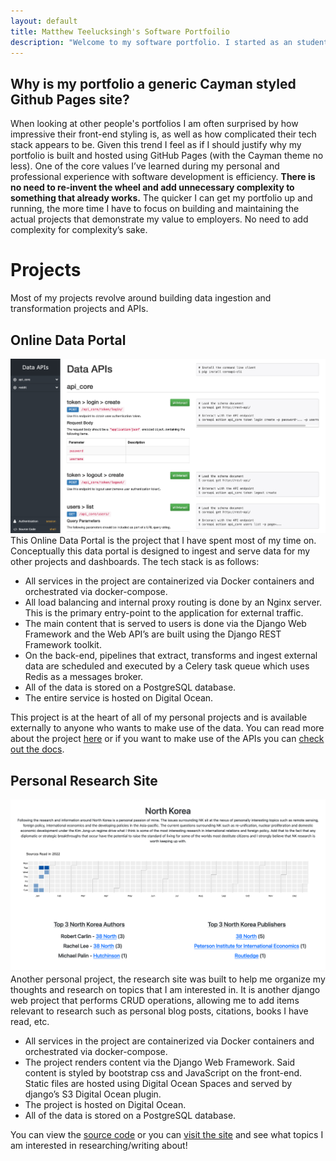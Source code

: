 ```yaml
---
layout: default
title: Matthew Teelucksingh's Software Portfoilio
description: "Welcome to my software portfolio. I started as an student at the University of Waterloo where I studied environmental economics. My exposure to field data collection techniques early on fueled an interest in programming, specifically the processes of collecting and transforming raw data. Since then I have continued to develop these skills by building various projects that ingest, serve and display data in my primary programming language: python. If you think that my skillset can benefit you, I encourage you to have a look at my projects and contact me if you find them interesting!"
---
```

## Why is my portfolio a generic Cayman styled Github Pages site?
When looking at other people's portfolios I am often surprised by how impressive their front-end styling is, as well as how complicated their tech stack appears to be. Given this trend I feel as if I should justify why my portfolio is built and hosted using GitHub Pages (with the Cayman theme no less). One of the core values I’ve learned during my personal and professional experience with software development is efficiency. **There is no need to re-invent the wheel and add unnecessary complexity to something that already works.** The quicker I can get my portfolio up and running, the more time I have to focus on building and maintaining the actual projects that demonstrate my value to employers. No need to add complexity for complexity’s sake. 


# Projects
Most of my projects revolve around building data ingestion and transformation projects and APIs.

## Online Data Portal
![There is no image for some reason](assets/images/data_portal_screenshot.png)
This Online Data Portal is the project that I have spent most of my time on. Conceptually this data portal is designed to ingest and serve data for my other projects and dashboards. The tech stack is as follows: 
- All services in the project are containerized via Docker containers and orchestrated via docker-compose.
- All load balancing and internal proxy routing is done by an Nginx server. This is the primary entry-point to the application for external traffic.
- The main content that is served to users is done via the Django Web Framework and the Web API’s are built using the Django REST Framework toolkit.
- On the back-end, pipelines that extract, transforms and ingest external data are scheduled and executed by a Celery task queue which uses Redis as a messages broker. 
- All of the data is stored on a PostgreSQL database.
- The entire service is hosted on Digital Ocean.

This project is at the heart of all of my personal projects and is available externally to anyone who wants to make use of the data. You can read more about the project [here](#) or if you want to make use of the APIs you can [check out the docs](#).  

## Personal Research Site
![There is no image for some reason](assets/images/research_site_thunbnail.png)
Another personal project, the research site was built to help me organize my thoughts and research on topics that I am interested in. It is another django web project that performs CRUD operations, allowing me to add items relevant to research such as personal blog posts, citations, books I have read, etc. 
- All services in the project are containerized via Docker containers and orchestrated via docker-compose.
- The project renders content via the Django Web Framework. Said content is styled by bootstrap css and JavaScript on the front-end. Static files are hosted using Digital Ocean Spaces and served by django’s S3 Digital Ocean plugin.
- The project is hosted on Digital Ocean.
- All of the data is stored on a PostgreSQL database. 

You can view the [source code](https://github.com/MatthewTe/research_site) or you can [visit the site](http://159.223.180.214/) and see what topics I am interested in researching/writing about!